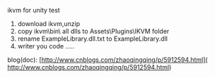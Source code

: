 ikvm for unity test

1. download ikvm,unzip
2. copy ikvm\bin\ all dlls to Assets\Plugins\IKVM folder
3. rename ExampleLibrary.dll.txt to ExampleLibrary.dll
4. writer you code .....

blog(doc): [http://www.cnblogs.com/zhaoqingqing/p/5912594.html]( http://www.cnblogs.com/zhaoqingqing/p/5912594.html)